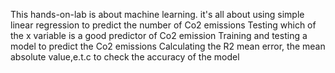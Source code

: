 This hands-on-lab is about machine learning. 
it's all about using simple linear regression to predict the number of Co2 emissions
Testing which of the x variable is a good predictor of Co2 emission
Training and testing a model to predict the Co2 emissions
Calculating the R2 mean error, the mean absolute value,e.t.c to check the accuracy of the model
